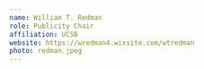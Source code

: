 ```yaml
---
name: William T. Redman
role: Publicity Chair
affiliation: UCSB
website: https://wredman4.wixsite.com/wtredman
photo: redman.jpeg
---
```

